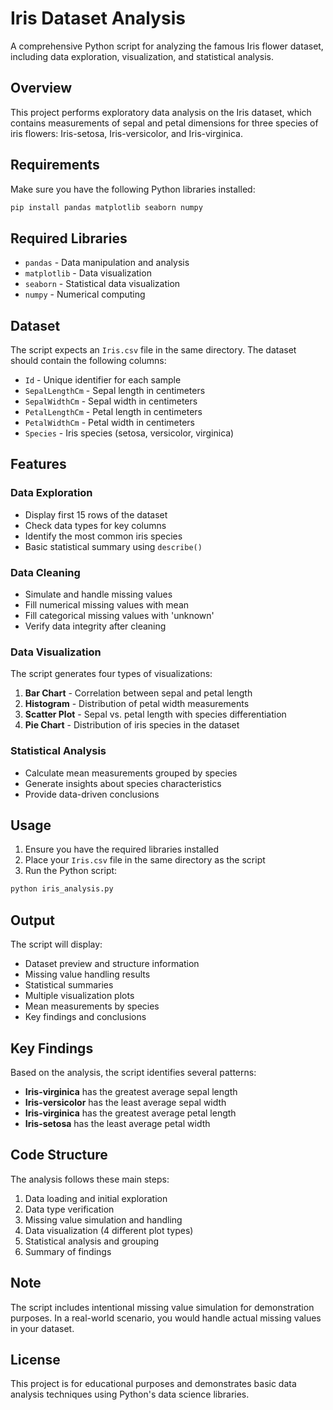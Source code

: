 # Iris Dataset Analysis

A comprehensive Python script for analyzing the famous Iris flower dataset, including data exploration, visualization, and statistical analysis.

## Overview

This project performs exploratory data analysis on the Iris dataset, which contains measurements of sepal and petal dimensions for three species of iris flowers: Iris-setosa, Iris-versicolor, and Iris-virginica.

## Requirements

Make sure you have the following Python libraries installed:

```bash
pip install pandas matplotlib seaborn numpy
```

## Required Libraries

- `pandas` - Data manipulation and analysis
- `matplotlib` - Data visualization
- `seaborn` - Statistical data visualization
- `numpy` - Numerical computing

## Dataset

The script expects an `Iris.csv` file in the same directory. The dataset should contain the following columns:
- `Id` - Unique identifier for each sample
- `SepalLengthCm` - Sepal length in centimeters
- `SepalWidthCm` - Sepal width in centimeters
- `PetalLengthCm` - Petal length in centimeters
- `PetalWidthCm` - Petal width in centimeters
- `Species` - Iris species (setosa, versicolor, virginica)

## Features

### Data Exploration
- Display first 15 rows of the dataset
- Check data types for key columns
- Identify the most common iris species
- Basic statistical summary using `describe()`

### Data Cleaning
- Simulate and handle missing values
- Fill numerical missing values with mean
- Fill categorical missing values with 'unknown'
- Verify data integrity after cleaning

### Data Visualization
The script generates four types of visualizations:

1. **Bar Chart** - Correlation between sepal and petal length
2. **Histogram** - Distribution of petal width measurements
3. **Scatter Plot** - Sepal vs. petal length with species differentiation
4. **Pie Chart** - Distribution of iris species in the dataset

### Statistical Analysis
- Calculate mean measurements grouped by species
- Generate insights about species characteristics
- Provide data-driven conclusions

## Usage

1. Ensure you have the required libraries installed
2. Place your `Iris.csv` file in the same directory as the script
3. Run the Python script:

```bash
python iris_analysis.py
```

## Output

The script will display:
- Dataset preview and structure information
- Missing value handling results
- Statistical summaries
- Multiple visualization plots
- Mean measurements by species
- Key findings and conclusions

## Key Findings

Based on the analysis, the script identifies several patterns:
- **Iris-virginica** has the greatest average sepal length
- **Iris-versicolor** has the least average sepal width
- **Iris-virginica** has the greatest average petal length
- **Iris-setosa** has the least average petal width

## Code Structure

The analysis follows these main steps:
1. Data loading and initial exploration
2. Data type verification
3. Missing value simulation and handling
4. Data visualization (4 different plot types)
5. Statistical analysis and grouping
6. Summary of findings

## Note

The script includes intentional missing value simulation for demonstration purposes. In a real-world scenario, you would handle actual missing values in your dataset.

## License

This project is for educational purposes and demonstrates basic data analysis techniques using Python's data science libraries.
